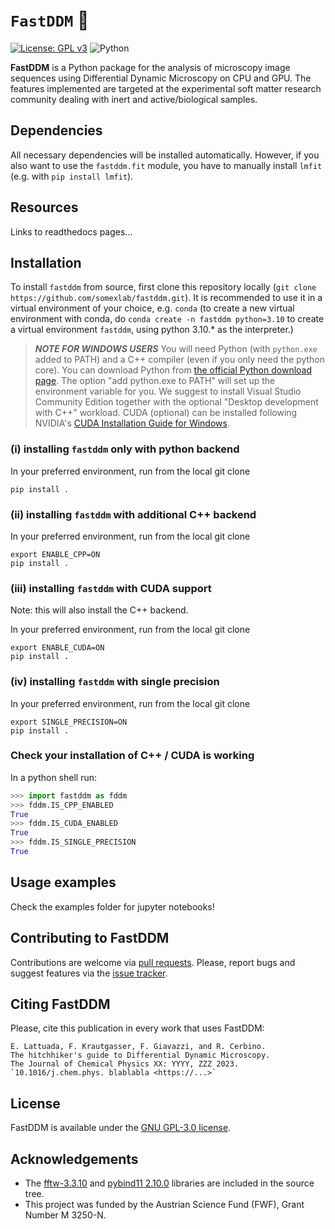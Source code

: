 # `FastDDM` :rocket:
[![License: GPL v3](https://img.shields.io/badge/License-GPLv3-blue.svg)](LICENSE)
![Python](https://img.shields.io/badge/python-3.8%20%7C%203.11-blue)

**FastDDM** is a Python package for the analysis of microscopy image sequences using Differential Dynamic Microscopy on CPU and GPU.
The features implemented are targeted at the experimental soft matter research community dealing with inert and active/biological samples.

## Dependencies
All necessary dependencies will be installed automatically. However, if you also want to use the `fastddm.fit` module, you have to manually install `lmfit` (e.g. with `pip install lmfit`).

## Resources
Links to readthedocs pages...

## Installation
To install `fastddm` from source, first clone this repository locally (`git clone https://github.com/somexlab/fastddm.git`). It is recommended to use it in a virtual environment of your choice, e.g. `conda` (to create a new virtual environment with conda, do `conda create -n fastddm python=3.10` to create a virtual environment `fastddm`, using python 3.10.* as the interpreter.)

> **_NOTE FOR WINDOWS USERS_** You will need Python (with `python.exe` added to PATH) and a C++ compiler (even if you only need the python core).
> You can download Python from [the official Python download page](https://www.python.org/downloads/). The option "add python.exe to PATH" will set up the environment variable for you.
> We suggest to install Visual Studio Community Edition together with the optional "Desktop development with C++" workload.
> CUDA (optional) can be installed following NVIDIA's [CUDA Installation Guide for Windows](https://docs.nvidia.com/cuda/cuda-installation-guide-microsoft-windows/).

### (i) installing `fastddm` only with python backend
In your preferred environment, run from the local git clone
```console
pip install .
```

### (ii) installing `fastddm` with additional C++ backend
In your preferred environment, run from the local git clone
```console
export ENABLE_CPP=ON
pip install .
```
### (iii) installing `fastddm` with CUDA support
Note: this will also install the C++ backend.

In your preferred environment, run from the local git clone
```console
export ENABLE_CUDA=ON
pip install .
```
### (iv) installing `fastddm` with single precision

In your preferred environment, run from the local git clone
```console
export SINGLE_PRECISION=ON
pip install .
```
### Check your installation of C++ / CUDA is working
In a python shell run:
```python
>>> import fastddm as fddm
>>> fddm.IS_CPP_ENABLED
True
>>> fddm.IS_CUDA_ENABLED
True
>>> fddm.IS_SINGLE_PRECISION
True
```
## Usage examples
Check the examples folder for jupyter notebooks!

## Contributing to FastDDM
Contributions are welcome via [pull requests](https://github.com/somexlab/fastddm/pulls).
Please, report bugs and suggest features via the [issue tracker](https://github.com/somexlab/fastddm/issues).

## Citing FastDDM
Please, cite this publication in every work that uses FastDDM:

    E. Lattuada, F. Krautgasser, F. Giavazzi, and R. Cerbino.
    The hitchhiker's guide to Differential Dynamic Microscopy.
    The Journal of Chemical Physics XX: YYYY, ZZZ 2023.
    `10.1016/j.chem.phys. blablabla <https://...>`

## License
FastDDM is available under the [GNU GPL-3.0 license](LICENSE).

## Acknowledgements

* The [fftw-3.3.10](https://www.fftw.org/) and [pybind11 2.10.0](https://github.com/pybind/pybind11) libraries are included in the source tree.
* This project was funded by the Austrian Science Fund (FWF), Grant Number M 3250-N.

